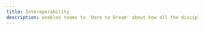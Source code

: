 ```yaml
---
title: Interoperability
description: enables teams to 'Dare to Dream' about how all the disciplines can resonate and shape the solution
---
```

